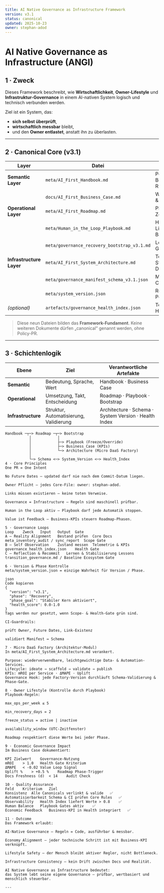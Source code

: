 ```yaml
---
title: AI Native Governance as Infrastructure Framework
version: v3.1
status: canonical
updated: 2025-10-23
owner: stephan-adod
---
```


# AI Native Governance as Infrastructure (ANGI)

## 1 · Zweck
Dieses Framework beschreibt, wie **Wirtschaftlichkeit**, **Owner-Lifestyle** und **Infrastruktur-Governance** in einem
AI-nativen System logisch und technisch verbunden werden.

Ziel ist ein System, das:
- **sich selbst überprüft**,  
- **wirtschaftlich messbar** bleibt,  
- und den **Owner entlastet**, anstatt ihn zu überlasten.

---

## 2 · Canonical Core (v3.1)

| Layer | Datei | Zweck |
|--------|--------|--------|
| **Semantic Layer** | `meta/AI_First_Handbook.md` | Policy-Quelle, Begriffe, Hard Rules |
|  | `docs/AI_First_Business_Case.md` | Wirtschaftlichkeit & KPI-Definition |
| **Operational Layer** | `meta/AI_First_Roadmap.md` | Phasen- und Zeitsteuerung |
|  | `meta/Human_in_the_Loop_Playbook.md` | Human Override, Lifestyle-Balance |
|  | `meta/governance_recovery_bootstrap_v3.1.md` | Loops A/B/C + Gates |
| **Infrastructure Layer** | `meta/AI_First_System_Architecture.md` | Technische Struktur + Micro DaaS Factory |
|  | `meta/governance_manifest_schema_v3.1.json` | Maschinen-Contract |
|  | `meta/system_version.json` | Realität / Phase / Pointer |
| *(optional)* | `artefacts/governance_health_index.json` | Telemetrie / Health Feedback |

> Diese neun Dateien bilden das **Framework-Fundament**.
> Keine weiteren Dokumente dürfen „canonical“ genannt werden, ohne Policy-PR.

---

## 3 · Schichtenlogik

| Ebene | Ziel | Verantwortliche Artefakte |
|--------|------|----------------------------|
| **Semantic** | Bedeutung, Sprache, Wert | Handbook · Business Case |
| **Operational** | Umsetzung, Takt, Entscheidung | Roadmap · Playbook · Bootstrap |
| **Infrastructure** | Struktur, Automatisierung, Validierung | Architecture · Schema · System Version · Health Index |

```text
Handbook ─┬─> Roadmap ─┬─> Bootstrap
           │            │
           │            ├─> Playbook (Freeze/Override)
           │            ├─> Business_Case (KPIs)
           │            └─> Architecture (Micro DaaS Factory)
           │
           └─> Schema <─> System_Version <─> Health_Index
4 · Core Principles
One PR = One Intent

No Future Dates – updated darf nie nach dem Commit-Datum liegen.

Owner Pflicht – jedes Core-File: owner: stephan-adod.

Links müssen existieren – keine toten Verweise.

Governance = Infrastructure – Regeln sind maschinell prüfbar.

Human in the Loop aktiv – Playbook darf jede Automatik stoppen.

Value ist Feedback – Business-KPIs steuern Roadmap-Phasen.

5 · Governance Loops
Loop	Zweck	Input	Output	Gate
A – Reality Alignment	Bestand prüfen	Core Docs	meta_inventory_audit / sync_report	Scope Gate
B – Self Observation	Zustand messen	Telemetrie & KPIs	governance_health_index.json	Health Gate
C – Reflection & Recommit	Lernen & Stabilisierung	Lessons	transition_governance.md / Baseline	Ecosystem Gate

6 · Version & Phase Kontrolle
meta/system_version.json = einzige Wahrheit für Version / Phase.

json
Code kopieren
{
  "version": "v3.1",
  "phase": "Recovery",
  "phase_goal": "Stabiler Kern aktiviert",
  "health_score": 0.0-1.0
}
Tags werden nur gesetzt, wenn Scope- & Health-Gate grün sind.

CI-Guardrails:

prüft Owner, Future Dates, Link-Existenz

validiert Manifest ↔ Schema

7 · Micro DaaS Factory (Architektur-Modul)
In meta/AI_First_System_Architecture.md verankert.

Purpose: wiederverwendbare, leichtgewichtige Data- & Automation-Services.
Lifecycle: ideate → scaffold → validate → publish
KPIs: mROI per Service · ΔMAPE · Uplift
Governance Hook: jede Factory-Version durchläuft Schema-Validierung & Phase-Gate.

8 · Owner Lifestyle (Kontrolle durch Playbook)
Playbook-Regeln:

max_ops_per_week ≤ 5

min_recovery_days = 2

freeze_status = active | inactive

availability_window (UTC-Zeitfenster)

Roadmap respektiert diese Werte bei jeder Phase.

9 · Economic Governance Impact
Im Business Case dokumentiert:

KPI	Zielwert	Governance-Nutzung
mROI	> 1.0	Health Gate Kriterium
ΔMAPE	< -0.02	Value Loop Signal
Uplift %	> +0.5 %	Roadmap Phase-Trigger
Docs Freshness (d)	< 14	Audit Check

10 · Quality Assurance
Feld	Kriterium	Ziel
Konsistenz	Alle Canonicals verlinkt & valide	✅
Automatisierbarkeit	Schema & CI prüfen Core Rules	✅
Observability	Health Index liefert Werte > 0.8	✅
Human Balance	Playbook Gates aktiv	✅
Economic Feedback	Business-KPI in Health integriert	✅

11 · Outcome
Das Framework erlaubt:

AI-Native Governance – Regeln = Code, ausführbar & messbar.

Economy Alignment – jeder technische Schritt ist mit Business-KPI verknüpft.

Lifestyle Safety – der Mensch bleibt aktiver Regler, nicht Bottleneck.

Infrastructure Consistency – kein Drift zwischen Docs und Realität.

AI Native Governance as Infrastructure bedeutet:
das System lebt seine eigene Governance – prüfbar, wertbasiert und menschlich steuerbar.

---
